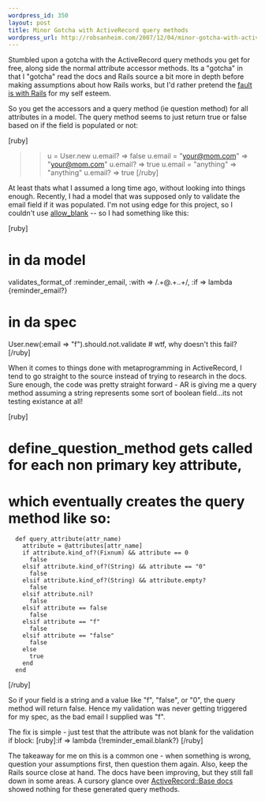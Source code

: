 ```yaml
--- 
wordpress_id: 350
layout: post
title: Minor Gotcha with ActiveRecord query methods
wordpress_url: http://robsanheim.com/2007/12/04/minor-gotcha-with-activerecord-query-methods/
---
```

Stumbled upon a gotcha with the ActiveRecord query methods you get for free, along side the normal attribute accessor methods.  Its a "gotcha" in that I "gotcha" read the docs and Rails source a bit more in depth before making assumptions about how Rails works, but I'd rather pretend the <a href="http://www.koziarski.net/archives/2007/12/1/they">fault is with Rails</a> for my self esteem.

So you get the accessors and a query method (ie question method) for all attributes in a model.  The query method seems to just return true or false based on if the field is populated or not:

[ruby]
>> u = User.new
>> u.email?
=> false
>> u.email = "your@mom.com"
=> "your@mom.com"
>> u.email?
=> true
>> u.email = "anything"
=> "anything"
>> u.email?
=> true
[/ruby]

At least thats what I assumed a long time ago, without looking into things enough.  Recently, I had a model that was supposed only to validate the email field if it was populated.  I'm not using edge for this project, so I couldn't use <a href="http://dev.rubyonrails.org/ticket/7383">allow_blank</a> -- so I had something like this:

[ruby]
# in da model
  validates_format_of     :reminder_email,
                          :with => /.+@.+\..+/,
                          :if => lambda {reminder_email?} 
# in da spec
  User.new(:email => "f").should.not.validate # wtf, why doesn't this fail?  
[/ruby]

When it comes to things done with metaprogramming in ActiveRecord, I tend to go straight to the source instead of trying to research in the docs.  Sure enough, the code was pretty straight forward - AR is giving me a query method assuming a string represents some sort of boolean field...its not testing existance at all!

[ruby]
# define_question_method gets called for each non primary key attribute, 
# which eventually creates the query method like so:
      def query_attribute(attr_name)
        attribute = @attributes[attr_name]
        if attribute.kind_of?(Fixnum) && attribute == 0
          false
        elsif attribute.kind_of?(String) && attribute == "0"
          false
        elsif attribute.kind_of?(String) && attribute.empty?
          false
        elsif attribute.nil?
          false
        elsif attribute == false
          false
        elsif attribute == "f"
          false
        elsif attribute == "false"
          false
        else
          true
        end
      end
[/ruby]

So if your field is a string and a value like "f", "false", or "0", the query method will return false.  Hence my validation was never getting triggered for my spec, as the bad email I supplied was "f".  

The fix is simple - just test that the attribute was not blank for the validation if block:
[ruby]:if => lambda {!reminder_email.blank?} [/ruby]

The takeaway for me on this is a common one - when something is wrong, question your assumptions first, then question them again.  Also, keep the Rails source close at hand.  The docs have been improving, but they still fall down in some areas.  A cursory glance over <a href="http://api.rubyonrails.com/classes/ActiveRecord/Base.html">ActiveRecord::Base docs</a> showed nothing for these generated query methods. 
